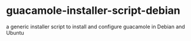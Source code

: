 # guacamole-installer-script-debian
a generic installer script to install and configure guacamole in Debian and Ubuntu
